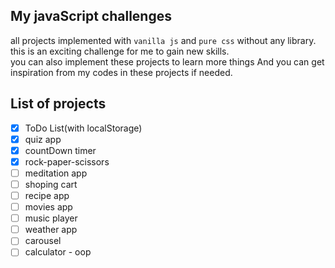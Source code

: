 ## My javaScript challenges
all projects implemented with `vanilla js` and `pure css` without any library.\
this is an exciting challenge for me to gain new skills.\
you can also implement these projects to learn more things And you can get inspiration from my codes in these projects if needed.

## List of projects
- [x] ToDo List(with localStorage)
- [x] quiz app
- [x] countDown timer
- [x] rock-paper-scissors
- [ ] meditation app
- [ ] shoping cart
- [ ] recipe app
- [ ] movies app
- [ ] music player
- [ ] weather app
- [ ] carousel
- [ ] calculator - oop
